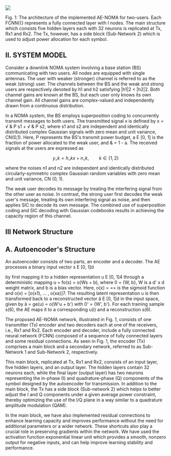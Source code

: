 ![](_page_0_Figure_0.jpeg)

Fig. 1: The architecture of the implemented AE-NOMA for two-users. Each FCNN({} represents a fully connected layer with l nodes. The main structure which consists five hidden layers each with 32 neurons is replicated at Tx, Rx1 and Rx2. The Tx, however, has a side block (Sub-Network 2) which is used to adjust power allocation for each symbol.

## II. SYSTEM MODEL

Consider a downlink NOMA system involving a base station (BS) communicating with two users. All nodes are equipped with single antennas. The user with weaker (stronger) channel is referred to as the weak (strong) user. The channels between the BS and the weak and strong users are respectively denoted by h1 and h2 satisfying |h1|2 < |h2|2. Both channel gains are known at the BS, but each user only knows its own channel gain. All channel gains are complex-valued and independently drawn from a continuous distribution.

In a NOMA system, the BS employs superposition coding to concurrently transmit messages to both users. The transmitted signal x is defined by x = √ & P s1 + √ & P s2, where s1 and s2 are independent and identically distributed complex Gaussian signals with zero mean and unit variance, CN(0,1). Here, P represents the BS's transmit power budget, a E [0, 1] is the fraction of power allocated to the weak user, and & = 1 - a. The received signals at the users are expressed as

$$y\_k = h\_k x + n\_k, \qquad k \in \{1, 2\} \tag{l}$$

where the noises n1 and n2 are independent and identically distributed circularly-symmetric complex Gaussian random variables with zero mean and unit variance, CN (0, 1).

The weak user decodes its message by treating the interfering signal from the other user as noise. In contrast, the strong user first decodes the weak user's message, treating its own interfering signal as noise, and then applies SIC to decode its own message. The combined use of superposition coding and SIC decoding with Gaussian codebooks results in achieving the capacity region of this channel.

## III Network Structure

## A. Autoencoder's Structure

An autoencoder consists of two parts, an encoder and a decoder. The AE processes a binary input vector s E [0, 1]d

by first mapping it to a hidden representation u E [0, 1]4 through a deterministic mapping u = fo(s) = o(Ws + b), where 0 = {W, b}, W is a d' x d weight matrix, and b is a bias vector. Here, o(x) = == is the sigmoid function and o(x) = [o(x1), ... , o(xa)]7. The resulting latent representation u is then transformed back to a reconstructed vector â E [0, 1]d in the input space, given by â = ge(u) = o(W'u + b') with 0' = {W', b'}. For each training sample s(6), the AE maps it to a corresponding u(i) and a reconstruction s(6).

The proposed AE-NOMA network, illustrated in Fig. 1, consists of one transmitter (Tx) encoder and two decoders each at one of the receivers, i.e., Rx1 and Rx2. Each encoder and decoder, include a fully connected neural network (FCNN) composed of a sequence of fully connected layers and some residual connections. As seen in Fig. 1, the encoder (Tx) comprises a main block and a secondary network, referred to as Sub-Network 1 and Sub-Network 2, respectively.

This main block, replicated at Tx, Rx1 and Rx2, consists of an input layer, five hidden layers, and an output layer. The hidden layers contain 32 neurons each, while the final layer (output layer) has two neurons representing the in-phase (I) and quadrature-phase (Q) components of the symbol designed by the autoencoder for transmission. In addition to the main block, the Tx has a side block (Sub-network 2) which helps to better adjust the I and Q components under a given average power constraint, thereby optimizing the use of the I/Q plane in a way similar to a quadrature amplitude modulation (QAM).

In the main block, we have also implemented residual connections to enhance learning capacity and improves performance without the need for additional parameters or a wider network. These shortcuts also play a crucial role in preserving gradients within the network. We have used the activation function exponential linear unit which provides a smooth, nonzero output for negative inputs, and can help improve learning stability and performance.
